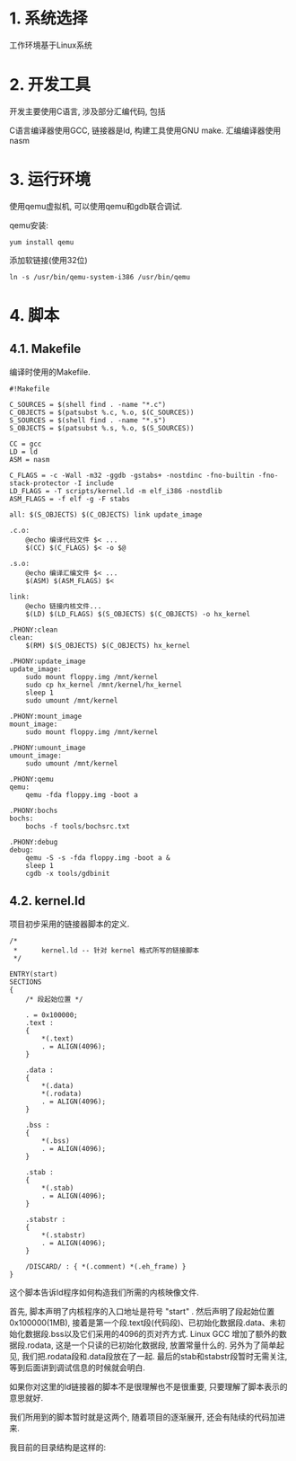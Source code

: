 # 1. 系统选择

工作环境基于Linux系统

# 2. 开发工具

开发主要使用C语言, 涉及部分汇编代码, 包括

C语言编译器使用GCC, 链接器是ld, 构建工具使用GNU make. 汇编编译器使用nasm

# 3. 运行环境

使用qemu虚拟机, 可以使用qemu和gdb联合调试. 

qemu安装: 

```
yum install qemu
```

添加软链接(使用32位)

```
ln -s /usr/bin/qemu-system-i386 /usr/bin/qemu
```

# 4. 脚本

## 4.1. Makefile

编译时使用的Makefile. 

```
#!Makefile

C_SOURCES = $(shell find . -name "*.c")
C_OBJECTS = $(patsubst %.c, %.o, $(C_SOURCES))
S_SOURCES = $(shell find . -name "*.s")
S_OBJECTS = $(patsubst %.s, %.o, $(S_SOURCES))

CC = gcc
LD = ld
ASM = nasm

C_FLAGS = -c -Wall -m32 -ggdb -gstabs+ -nostdinc -fno-builtin -fno-stack-protector -I include
LD_FLAGS = -T scripts/kernel.ld -m elf_i386 -nostdlib
ASM_FLAGS = -f elf -g -F stabs

all: $(S_OBJECTS) $(C_OBJECTS) link update_image

.c.o:
    @echo 编译代码文件 $< ...
    $(CC) $(C_FLAGS) $< -o $@

.s.o:
    @echo 编译汇编文件 $< ...
    $(ASM) $(ASM_FLAGS) $<

link:
    @echo 链接内核文件...
    $(LD) $(LD_FLAGS) $(S_OBJECTS) $(C_OBJECTS) -o hx_kernel

.PHONY:clean
clean:
    $(RM) $(S_OBJECTS) $(C_OBJECTS) hx_kernel

.PHONY:update_image
update_image:
    sudo mount floppy.img /mnt/kernel
    sudo cp hx_kernel /mnt/kernel/hx_kernel
    sleep 1
    sudo umount /mnt/kernel

.PHONY:mount_image
mount_image:
    sudo mount floppy.img /mnt/kernel

.PHONY:umount_image
umount_image:
    sudo umount /mnt/kernel

.PHONY:qemu
qemu:
    qemu -fda floppy.img -boot a

.PHONY:bochs
bochs:
    bochs -f tools/bochsrc.txt

.PHONY:debug
debug:
    qemu -S -s -fda floppy.img -boot a &
    sleep 1
    cgdb -x tools/gdbinit
```

## 4.2. kernel.ld

项目初步采用的链接器脚本的定义. 

```
/*
 *      kernel.ld -- 针对 kernel 格式所写的链接脚本
 */

ENTRY(start)
SECTIONS
{
    /* 段起始位置 */

    . = 0x100000;
    .text :
    {
        *(.text)
        . = ALIGN(4096);
    }

    .data :
    {
        *(.data)
        *(.rodata)
        . = ALIGN(4096);
    }

    .bss :
    {
        *(.bss)
        . = ALIGN(4096);
    }

    .stab :
    {
        *(.stab)
        . = ALIGN(4096);
    }
    
    .stabstr :
    {
        *(.stabstr)
        . = ALIGN(4096);
    }

    /DISCARD/ : { *(.comment) *(.eh_frame) }
}
```

这个脚本告诉ld程序如何构造我们所需的内核映像文件. 

首先, 脚本声明了内核程序的入口地址是符号 "start" . 然后声明了段起始位置0x100000(1MB), 接着是第一个段.text段(代码段)、已初始化数据段.data、未初始化数据段.bss以及它们采用的4096的页对齐方式. Linux GCC 增加了额外的数据段.rodata, 这是一个只读的已初始化数据段, 放置常量什么的. 另外为了简单起见, 我们把.rodata段和.data段放在了一起. 最后的stab和stabstr段暂时无需关注, 等到后面讲到调试信息的时候就会明白. 

如果你对这里的ld链接器的脚本不是很理解也不是很重要, 只要理解了脚本表示的意思就好. 

我们所用到的脚本暂时就是这两个, 随着项目的逐渐展开, 还会有陆续的代码加进来. 

我目前的目录结构是这样的: 